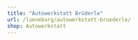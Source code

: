 ```yaml
---
title: "Autowerkstatt Brüderle"
url: /lueneburg/autowerkstatt-bruederle/
shop: Autowerkstatt
---
```

